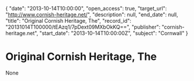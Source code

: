 {
  "date": "2013-10-14T10:00:00", 
  "open_access": true, 
  "target_url": "http://www.cornish-heritage.net/", 
  "description": null, 
  "end_date": null, 
  "title": "Original Cornish Heritage, The", 
  "record_id": "20131014T100000/tEAzq1/7pDext09MXbOkKQ==", 
  "publisher": "cornish-heritage.net", 
  "start_date": "2013-10-14T10:00:00Z", 
  "subject": "Cornwall"
}

# Original Cornish Heritage, The

None